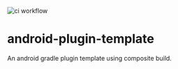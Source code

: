![ci workflow](https://github.com/Airsaid/android-plugin-template/actions/workflows/android.yml/badge.svg)

# android-plugin-template
An android gradle plugin template using composite build.

